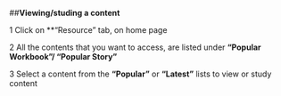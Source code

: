 ##**Viewing/studing a content**

1 Click on **“Resource” tab, on home page

2 All the contents that you want to access, are listed under **“Popular Workbook”/ “Popular Story”**

3 Select a content from the **“Popular”** or **“Latest”** lists to view or study content
